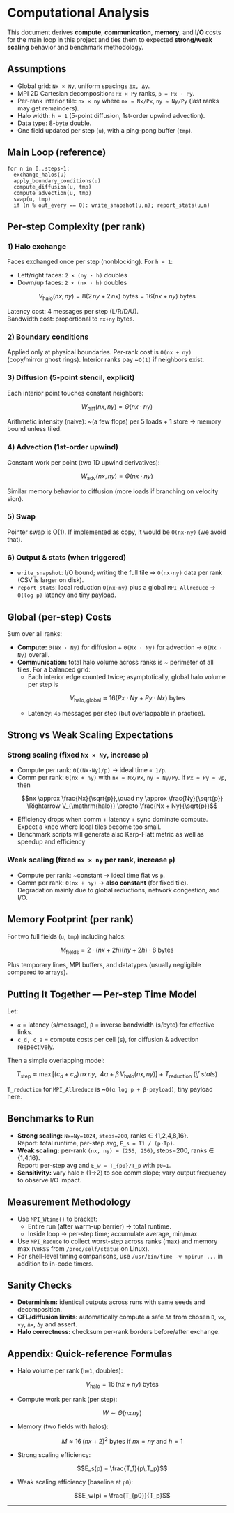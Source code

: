 # Computational Analysis

This document derives **compute**, **communication**, **memory**, and **I/O** costs for the main loop in this project and ties them to expected **strong/weak scaling** behavior and benchmark methodology.

## Assumptions

- Global grid: `Nx × Ny`, uniform spacings `Δx, Δy`.
- MPI 2D Cartesian decomposition: `Px × Py` ranks, `p = Px · Py`.
- Per-rank interior tile: `nx × ny` where `nx ≈ Nx/Px`, `ny ≈ Ny/Py` (last ranks may get remainders).
- Halo width: `h = 1` (5-point diffusion, 1st-order upwind advection).
- Data type: 8-byte double.
- One field updated per step (`u`), with a ping-pong buffer (`tmp`).

## Main Loop (reference)

```
for n in 0..steps-1:
  exchange_halos(u)
  apply_boundary_conditions(u)
  compute_diffusion(u, tmp)
  compute_advection(u, tmp)
  swap(u, tmp)
  if (n % out_every == 0): write_snapshot(u,n); report_stats(u,n)
```

## Per-step Complexity (per rank)

### 1) Halo exchange

Faces exchanged once per step (nonblocking). For `h = 1`:

- Left/right faces: `2 × (ny · h)` doubles
- Down/up faces: `2 × (nx · h)` doubles

```math
V_{\mathrm{halo}}(nx, ny) = 8 \left( 2\,ny + 2\,nx \right) \ \text{bytes} = 16 (nx+ny) \ \text{bytes}
```

Latency cost: 4 messages per step (L/R/D/U).  
Bandwidth cost: proportional to `nx+ny` bytes.

### 2) Boundary conditions

Applied only at physical boundaries. Per-rank cost is `O(nx + ny)` (copy/mirror ghost rings). Interior ranks pay ~`O(1)` if neighbors exist.

### 3) Diffusion (5-point stencil, explicit)

Each interior point touches constant neighbors:

```math
W_{\mathrm{diff}}(nx, ny) = \Theta(nx \cdot ny)
```

Arithmetic intensity (naive): ~(a few flops) per 5 loads + 1 store → memory bound unless tiled.

### 4) Advection (1st-order upwind)

Constant work per point (two 1D upwind derivatives):

```math
W_{\mathrm{adv}}(nx, ny) = \Theta(nx \cdot ny)
```

Similar memory behavior to diffusion (more loads if branching on velocity sign).

### 5) Swap

Pointer swap is O(1). If implemented as copy, it would be `O(nx·ny)` (we avoid that).

### 6) Output & stats (when triggered)

- `write_snapshot`: I/O bound; writing the full tile ⇒ `O(nx·ny)` data per rank (CSV is larger on disk).
- `report_stats`: local reduction `O(nx·ny)` plus a global `MPI_Allreduce` → `O(log p)` latency and tiny payload.

## Global (per-step) Costs

Sum over all ranks:

- **Compute:** `Θ(Nx · Ny)` for diffusion + `Θ(Nx · Ny)` for advection → `Θ(Nx · Ny)` overall.
- **Communication:** total halo volume across ranks is ~ perimeter of all tiles. For a balanced grid:
  - Each interior edge counted twice; asymptotically, global halo volume per step is
    ```math
    V_{\mathrm{halo, global}} \approx 16 \left( Px \cdot Ny + Py \cdot Nx \right)\ \text{bytes}
    ```
  - Latency: `4p` messages per step (but overlappable in practice).

## Strong vs Weak Scaling Expectations

### Strong scaling (fixed `Nx × Ny`, increase `p`)

- Compute per rank: `Θ((Nx·Ny)/p)` → ideal time `∝ 1/p`.
- Comm per rank: `Θ(nx + ny)` with `nx ≈ Nx/Px`, `ny ≈ Ny/Py`. If `Px ≈ Py ≈ √p`, then
  ```math
  nx \approx \frac{Nx}{\sqrt{p}},\quad ny \approx \frac{Ny}{\sqrt{p}} \Rightarrow V_{\mathrm{halo}} \propto \frac{Nx + Ny}{\sqrt{p}}
  ```
- Efficiency drops when comm + latency + sync dominate compute. Expect a knee where local tiles become too small.
- Benchmark scripts will generate also Karp-Flatt metric as well as speedup and efficiency

### Weak scaling (fixed `nx × ny` per rank, increase `p`)

- Compute per rank: ~constant → ideal time flat vs `p`.
- Comm per rank: `Θ(nx + ny)` → **also constant** (for fixed tile).  
  Degradation mainly due to global reductions, network congestion, and I/O.

## Memory Footprint (per rank)

For two full fields (`u`, `tmp`) including halos:

```math
M_{\mathrm{fields}} = 2 \cdot (nx + 2h) (ny + 2h) \cdot 8\ \text{bytes}
```

Plus temporary lines, MPI buffers, and datatypes (usually negligible compared to arrays).

## Putting It Together — Per-step Time Model

Let:
- `α` = latency (s/message), `β` = inverse bandwidth (s/byte) for effective links.
- `c_d, c_a` = compute costs per cell (s), for diffusion & advection respectively.

Then a simple overlapping model:

```math
T_{\mathrm{step}} \approx \max\left[ (c_d + c_a)\,nx\,ny,\ \ 4\alpha + \beta\,V_{\mathrm{halo}}(nx, ny) \right] \ +\ T_{\mathrm{reduction}}\ (if\ stats)
```

`T_reduction` for `MPI_Allreduce` is ~`O(α log p + β·payload)`, tiny payload here.

## Benchmarks to Run

- **Strong scaling:** `Nx=Ny=1024`, `steps=200`, ranks ∈ {1,2,4,8,16}.  
  Report: total runtime, per-step avg, `E_s = T1 / (p·Tp)`.
- **Weak scaling:** per-rank `(nx, ny) = (256, 256)`, steps=200, ranks ∈ {1,4,16}.  
  Report: per-step avg and `E_w = T_{p0}/T_p` with `p0=1`.
- **Sensitivity:** vary halo `h` (1→2) to see comm slope; vary output frequency to observe I/O impact.

## Measurement Methodology

- Use `MPI_Wtime()` to bracket:
  - Entire run (after warm-up barrier) → total runtime.
  - Inside loop → per-step time; accumulate average, min/max.
- Use `MPI_Reduce` to collect worst-step across ranks (max) and memory max (`VmRSS` from `/proc/self/status` on Linux).
- For shell-level timing comparisons, use `/usr/bin/time -v mpirun ...` in addition to in-code timers.

## Sanity Checks

- **Determinism:** identical outputs across runs with same seeds and decomposition.
- **CFL/diffusion limits:** automatically compute a safe `Δt` from chosen `D`, `vx`, `vy`, `Δx`, `Δy` and assert.
- **Halo correctness:** checksum per-rank borders before/after exchange.

## Appendix: Quick-reference Formulas

- Halo volume per rank (`h=1`, doubles):
  ```math
  V_{\mathrm{halo}} = 16\,(nx + ny)\ \text{bytes}
  ```
- Compute work per rank (per step):
  ```math
  W \sim \Theta(nx\,ny)
  ```
- Memory (two fields with halos):
  ```math
  M \approx 16\,(nx + 2)^2\ \text{bytes}\ \text{if}\ nx=ny\ \text{and}\ h=1
  ```
- Strong scaling efficiency:
  ```math
  E_s(p) = \frac{T_1}{p\,T_p}
  ```
- Weak scaling efficiency (baseline at `p0`):
  ```math
  E_w(p) = \frac{T_{p0}}{T_p}
  ```

---
